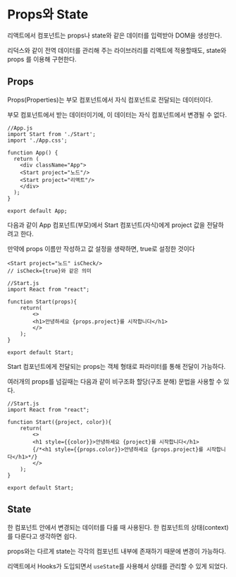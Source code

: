 # Props와 State

리액트에서 컴포넌트는 props나 state와 같은 데이터를 입력받아 DOM을 생성한다.

리덕스와 같이 전역 데이터를 관리해 주는 라이브러리를 리액트에 적용할때도, state와 props 를 이용해 구현한다.

## Props
Props(Properties)는 부모 컴포넌트에서 자식 컴포넌트로 전달되는 데이터이다.

부모 컴포넌트에서 받는 데이터이기에, 이 데이터는 자식 컴포넌트에서 변경될 수 없다.

```JS
//App.js
import Start from './Start';
import './App.css';

function App() {
  return (
    <div className="App">
    <Start project="노드"/>
    <Start project="리액트"/> 
    </div>
  );
}

export default App;
```

다음과 같이 App 컴포넌트(부모)에서 Start 컴포넌트(자식)에게 project 값을 전달하려고 한다.

만약에 props 이름만 작성하고 값 설정을 생략하면, true로 설정한 것이다
```JS
<Start project="노드" isCheck/>
// isCheck={true}와 같은 의미
```

```JS
//Start.js
import React from "react";

function Start(props){
    return(
        <>
        <h1>안녕하세요 {props.project}를 시작합니다</h1>
        </>
    );
}

export default Start;
```
Start 컴포넌트에게 전달되는 props는 객체 형태로 파라미터를 통해 전달이 가능하다.

여러개의 props를 넘길때는 다음과 같이 비구조화 할당(구조 분해) 문법을 사용할 수 있다.
```JS
//Start.js
import React from "react";

function Start({project, color}){
    return(
        <>
        <h1 style={{color}}>안녕하세요 {project}를 시작합니다</h1>
        {/*<h1 style={{props.color}}>안녕하세요 {props.project}를 시작합니다</h1>*/}
        </>
    );
}

export default Start;
```


## State
한 컴포넌트 안에서 변경되는 데이터를 다룰 때 사용된다. 한 컴포넌트의 상태(context)를 다룬다고 생각하면 쉽다.

props와는 다르게 state는 각각의 컴포넌트 내부에 존재하기 때문에 변경이 가능하다.

리액트에서 Hooks가 도입되면서 `useState`를 사용해서 상태를 관리할 수 있게 되었다.



